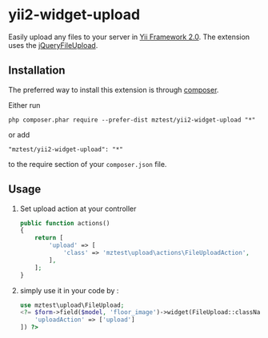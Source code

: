 # yii2-widget-upload
Easily upload any files to your server in [Yii Framework 2.0](https://github.com/yiisoft/yii2).
The extension uses the [jQueryFileUpload](https://github.com/blueimp/jQuery-File-Upload).

Installation
------------

The preferred way to install this extension is through [composer](http://getcomposer.org/download/).

Either run

```
php composer.phar require --prefer-dist mztest/yii2-widget-upload "*"
```

or add

```
"mztest/yii2-widget-upload": "*"
```

to the require section of your `composer.json` file.


Usage
-----
1. Set upload action at your controller
    
    ```php
    public function actions()
    {
        return [
            'upload' => [
                'class' => 'mztest\upload\actions\FileUploadAction',
            ],
        ];
    }
    ```

2. simply use it in your code by  :

    ```php
    use mztest\upload\FileUpload;
    <?= $form->field($model, 'floor_image')->widget(FileUpload::className(), [
        'uploadAction' => ['upload']
    ]) ?>
    ```